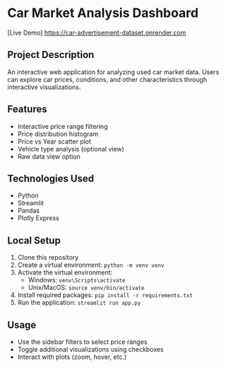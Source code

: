 # Car Market Analysis Dashboard

[Live Demo] https://car-advertisement-dataset.onrender.com

## Project Description
An interactive web application for analyzing used car market data. Users can explore car prices, conditions, and other characteristics through interactive visualizations.

## Features
- Interactive price range filtering
- Price distribution histogram
- Price vs Year scatter plot
- Vehicle type analysis (optional view)
- Raw data view option

## Technologies Used
- Python
- Streamlit
- Pandas
- Plotly Express

## Local Setup
1. Clone this repository
2. Create a virtual environment:
   ```python -m venv venv```
3. Activate the virtual environment:
   - Windows: ```venv\Scripts\activate```
   - Unix/MacOS: ```source venv/bin/activate```
4. Install required packages:
   ```pip install -r requirements.txt```
5. Run the application:
   ```streamlit run app.py```

## Usage
- Use the sidebar filters to select price ranges
- Toggle additional visualizations using checkboxes
- Interact with plots (zoom, hover, etc.)